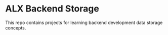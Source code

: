 # ALX Backend Storage


This repo contains projects for learning backend development data storage concepts.
